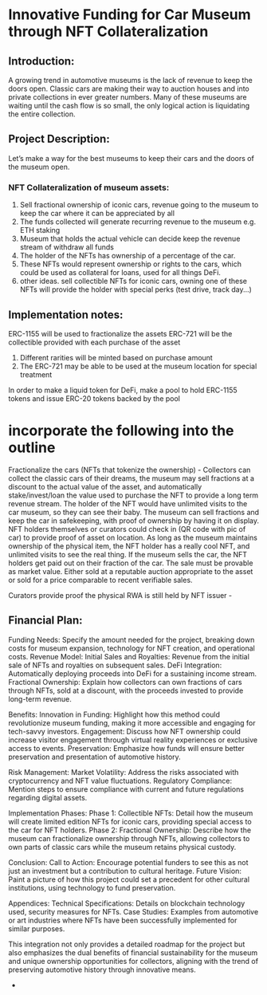 # Innovative Funding for Car Museum through NFT Collateralization

## Introduction:
A growing trend in automotive museums is the lack of revenue to keep the doors open. Classic cars are making their way to auction houses and into private collections in ever greater numbers. Many of these museums are waiting until the cash flow is so small, the only logical action is liquidating the entire collection.

## Project Description:
Let’s make a way for the best museums to keep their cars and the doors of the museum open.
### NFT Collateralization of museum assets: 
1. Sell fractional ownership of iconic cars, revenue going to the museum to keep the car where it can be appreciated by all
2. The funds collected will generate recurring revenue to the museum e.g. ETH staking
3. Museum that holds the actual vehicle can decide keep the revenue stream of withdraw all funds
4. The holder of the NFTs has ownership of a percentage of the car.
5. These NFTs would represent ownership or rights to the cars, which could be used as collateral for loans, used for all things DeFi.
6. other ideas. sell collectible NFTs for iconic cars, owning one of these NFTs will provide the holder with special perks (test drive, track day...)

## Implementation notes:
ERC-1155 will be used to fractionalize the assets
ERC-721 will be the collectible provided with each purchase of the asset
1. Different rarities will be minted based on purchase amount
2. The ERC-721 may be able to be used at the museum location for special treatment

In order to make a liquid token for DeFi, make a pool to hold ERC-1155 tokens and issue ERC-20 tokens backed by the pool

# incorporate the following into the outline
Fractionalize the cars (NFTs that tokenize the ownership) - 	Collectors can collect the classic cars of their dreams, the museum may sell fractions at a discount to the actual value of the asset, and automatically stake/invest/loan the value used to purchase the NFT to provide a long term revenue stream.  The holder of the NFT would have unlimited visits to the car museum, so they can see their baby.
The museum can sell fractions and keep the car in safekeeping, with proof of ownership by having it on display.  NFT holders themselves or curators could check in (QR code with pic of car) to provide proof of asset on location.
As long as the museum maintains ownership of the physical item, the NFT holder has a really cool NFT, and unlimited visits to see the real thing.
If the museum sells the car,  the NFT holders get paid out on their fraction of the car.  The sale must be provable as market value.  Either sold at a reputable auction appropriate to the asset or sold for a price comparable to recent verifiable sales.
 

Curators provide proof the physical RWA is still held by NFT issuer -

## Financial Plan:
Funding Needs: Specify the amount needed for the project, breaking down costs for museum expansion, technology for NFT creation, and operational costs.
Revenue Model: 
Initial Sales and Royalties: Revenue from the initial sale of NFTs and royalties on subsequent sales.
DeFi Integration: Automatically deploying proceeds into DeFi for a sustaining income stream.
Fractional Ownership: Explain how collectors can own fractions of cars through NFTs, sold at a discount, with the proceeds invested to provide long-term revenue.

Benefits:
Innovation in Funding: Highlight how this method could revolutionize museum funding, making it more accessible and engaging for tech-savvy investors.
Engagement: Discuss how NFT ownership could increase visitor engagement through virtual reality experiences or exclusive access to events.
Preservation: Emphasize how funds will ensure better preservation and presentation of automotive history.

Risk Management:
Market Volatility: Address the risks associated with cryptocurrency and NFT value fluctuations.
Regulatory Compliance: Mention steps to ensure compliance with current and future regulations regarding digital assets.

Implementation Phases:
Phase 1: Collectible NFTs: Detail how the museum will create limited edition NFTs for iconic cars, providing special access to the car for NFT holders.
Phase 2: Fractional Ownership: Describe how the museum can fractionalize ownership through NFTs, allowing collectors to own parts of classic cars while the museum retains physical custody.

Conclusion:
Call to Action: Encourage potential funders to see this as not just an investment but a contribution to cultural heritage. 
Future Vision: Paint a picture of how this project could set a precedent for other cultural institutions, using technology to fund preservation.

Appendices:
Technical Specifications: Details on blockchain technology used, security measures for NFTs.
Case Studies: Examples from automotive or art industries where NFTs have been successfully implemented for similar purposes.

This integration not only provides a detailed roadmap for the project but also emphasizes the dual benefits of financial sustainability for the museum and unique ownership opportunities for collectors, aligning with the trend of preserving automotive history through innovative means.

  
- 
  
